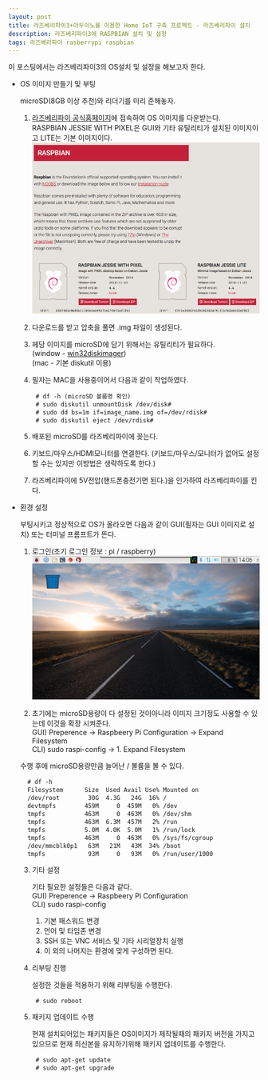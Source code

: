 ```yaml
--- 
layout: post
title: 라즈베리파이3+아두이노를 이용한 Home IoT 구축 프로젝트 - 라즈베리파이 설치
description: 라즈베리파이3에 RASPBIAN 설치 및 설정
tags: 라즈베리파이 rasberrypi raspbian
---
```


이 포스팅에서는 라즈베리파이3의 OS설치 및 설정을 해보고자 한다.

- OS 이미지 만들기 및 부팅

    microSD(8GB 이상 추천)와 리더기를 미리 준해놓자.

    1. [라즈베리파이 공식홈페이지](https://www.raspberrypi.org/downloads/raspbian/)에 접속하여 OS 이미지를 다운받는다.  
    RASPBIAN JESSIE WITH PIXEL은 GUI와 기타 유틸리티가 설치된 이미지이고 LITE는 기본 이미지이다.
    ![](https://github.com/adahnlim/adahnlim.github.io/blob/master/images/rasberry-3.png?raw=true)
    2. 다운로드를 받고 압축을 풀면 .img 파일이 생성된다.
    3. 헤당 이미지를 microSD에 담기 위해서는 유틸리티가 필요하다.  
    (window - [win32diskimager](http://sourceforge.net/projects/win32diskimager))  
    (mac - 기본 diskutil 이용)
    4. 필자는 MAC을 사용중이어서 다음과 같이 작업하였다.
    
            # df -h (microSD 볼룸명 확인)
            # sudo diskutil unmountDisk /dev/disk#
            # sudo dd bs=1m if=image_name.img of=/dev/rdisk#
            # sudo diskutil eject /dev/rdisk#

    5. 배포된 microSD를 라즈베리파이에 꽂는다.
    6. 키보드/마우스/HDMI모니터를 연결한다. (키보드/마우스/모니터가 없어도 설정할 수는 있지만 이방법은 생략하도록 한다.)
    7. 라즈베리파이에 5V전압(핸드폰충전기면 된다.)을 인가하여 라즈베리파이를 킨다.
    
- 환경 설정

    부팅시키고 정상적으로 OS가 올라오면 다음과 같이 GUI(필자는 GUI 이미지로 설치) 또는 터미널 프롬프트가 뜬다.

    1. 로그인(초기 로그인 정보 : pi / raspberry)
    ![](https://github.com/adahnlim/adahnlim.github.io/blob/master/images/rasberry-4.png?raw=true)

    2. 초기에는 microSD용량이 다 설정된 것이아니라 이미지 크기정도 사용할 수 있는데 이것을 확장 시켜준다.  
    GUI) Preperence -> Raspbeery Pi Configuration -> Expand Filesystem  
    CLI) sudo raspi-config -> 1. Expand Filesystem

    수행 후에 microSD용량만큼 늘어난 / 볼륨을 볼 수 있다.

        # df -h 
        Filesystem      Size  Used Avail Use% Mounted on
        /dev/root        30G  4.3G   24G  16% /
        devtmpfs        459M     0  459M   0% /dev
        tmpfs           463M     0  463M   0% /dev/shm
        tmpfs           463M  6.3M  457M   2% /run
        tmpfs           5.0M  4.0K  5.0M   1% /run/lock
        tmpfs           463M     0  463M   0% /sys/fs/cgroup
        /dev/mmcblk0p1   63M   21M   43M  34% /boot
        tmpfs            93M     0   93M   0% /run/user/1000
   
   3. 기타 설정
   
        기타 필요한 설정들은 다음과 같다.  
        GUI) Preperence -> Raspbeery Pi Configuration   
        CLI) sudo raspi-config

        1. 기본 패스워드 변경
        2. 언어 및 타임존 변경
        3. SSH 또는 VNC 서비스 및 기타 시리얼장치 실행
        4. 이 외의 나머지는 환경에 맞게 구성하면 된다.
    
    4. 리부팅 진행
    
        설정한 것들을 적용하기 위해 리부팅을 수행한다.

            # sudo reboot

    5. 패키지 업데이트 수행

        현재 설치되어있는 패키지들은 OS이미지가 제작될때의 패키지 버전을 가지고 있으므로 현재 최신본을 유지하기위해 패키지 업데이트를 수행한다.

            # sudo apt-get update 
            # sudo apt-get upgrade



